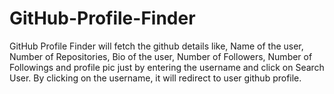 # GitHub-Profile-Finder
GitHub Profile Finder will fetch the github details like, Name of the user, Number of Repositories, Bio of the user, Number of Followers, Number of Followings and profile pic just by entering the username and click on Search User.  By clicking on the username, it will redirect to user github profile.
